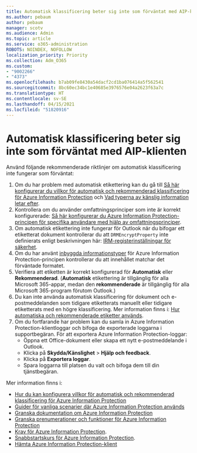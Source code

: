 ```yaml
---
title: Automatisk klassificering beter sig inte som förväntat med AIP-klienten
ms.author: pebaum
author: pebaum
manager: scotv
ms.audience: Admin
ms.topic: article
ms.service: o365-administration
ROBOTS: NOINDEX, NOFOLLOW
localization_priority: Priority
ms.collection: Adm_O365
ms.custom:
- "9002266"
- "4373"
ms.openlocfilehash: b7ab09fe8430a54dacf2cd1ba076414a5f562541
ms.sourcegitcommit: 8bc60ec34bc1e40685e3976576e04a2623f63a7c
ms.translationtype: HT
ms.contentlocale: sv-SE
ms.lasthandoff: 04/15/2021
ms.locfileid: "51820916"
---
```

# <a name="automatic-classification-not-behaving-as-expected-with-the-aip-client"></a>Automatisk klassificering beter sig inte som förväntat med AIP-klienten

Använd följande rekommenderade riktlinjer om automatisk klassificering inte fungerar som förväntat:

1. Om du har problem med automatisk etikettering kan du gå till [Så här konfigurerar du villkor för automatisk och rekommenderad klassificering för Azure Information Protection](https://docs.microsoft.com/azure/information-protection/configure-policy-classification) och [Vad typerna av känslig information letar efter](https://docs.microsoft.com/microsoft-365/compliance/sensitive-information-type-entity-definitions).
2. Kontrollera om du använder omfattningsprinciper som inte är korrekt konfigurerade: [Så här konfigurerar du Azure Information Protection-principen för specifika användare med hjälp av omfattningsprinciper](https://docs.microsoft.com/azure/information-protection/configure-policy-scope).
3. Om automatisk etikettering inte fungerar för Outlook när du bifogar ett etiketterat dokument kontrollerar du att `DRMEncryptProperty` inte definierats enligt beskrivningen här: [IRM-registerinställningar för säkerhet](https://docs.microsoft.com/deployoffice/security/protect-sensitive-messages-and-documents-by-using-irm-in-office#office-2016-irm-registry-key-options).
4. Om du har använt [inbyggda informationstyper](https://support.office.com/article/What-the-sensitive-information-types-look-for-fd505979-76be-4d9f-b459-abef3fc9e86b) för Azure Information Protection-principen kontrollerar du att innehållet matchar det förväntade formatet.
5. Verifiera att etiketten är korrekt konfigurerad för **Automatisk** eller **Rekommenderad**. (**Automatisk** etikettering är tillgänglig för alla Microsoft 365-appar, medan den **rekommenderade** är tillgänglig för alla Microsoft 365-program förutom Outlook.)
6. Du kan inte använda automatisk klassificering för dokument och e-postmeddelanden som tidigare etiketterats manuellt eller tidigare etiketterats med en högre klassificering.  Mer information finns i: [Hur automatiska och rekommenderade etiketter används](https://docs.microsoft.com/azure/information-protection/configure-policy-classification#how-automatic-or-recommended-labels-are-applied).
7. Om du fortfarande har problem kan du samla in Azure Information Protection-klientloggar och bifoga de exporterade loggarna i supportbegäran. För att exportera Azure Information Protection-loggar:
    - Öppna ett Office-dokument eller skapa ett nytt e-postmeddelande i Outlook.
    - Klicka på **Skydda/Känslighet** > **Hjälp och feedback**.
    - Klicka på **Exportera loggar**.
    - Spara loggarna till platsen du valt och bifoga dem till din tjänstbegäran.

Mer information finns i:

- [Hur du kan konfigurera villkor för automatisk och rekommenderad klassificering för Azure Information Protection](https://docs.microsoft.com/azure/information-protection/configure-policy-classification)
- [Guider för vanliga scenarier där Azure Information Protection används](https://docs.microsoft.com/azure/information-protection/how-to-guides)
- [Granska dokumentation om Azure Information Protection](https://docs.microsoft.com/azure/information-protection/what-is-information-protection)
- [Granska prenumerationer och funktioner för Azure Information Protection](https://azure.microsoft.com/pricing/details/information-protection)
- [Krav för Azure Information Protection](https://docs.microsoft.com/azure/information-protection/get-started/requirements).
- [Snabbstartskurs för Azure Information Protection](https://docs.microsoft.com/azure/information-protection/get-started/infoprotect-quick-start-tutorial).
- [Hämta Azure Information Protection-klient](https://www.microsoft.com/download/details.aspx?id=53018)
